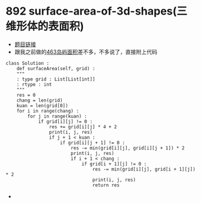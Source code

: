 # 892 surface-area-of-3d-shapes(三维形体的表面积)

+ [题目链接](https://leetcode-cn.com/problems/surface-area-of-3d-shapes/)
+ 跟我之前做的[463岛屿面积](https://github.com/geyixin/LeetCodeExercising)差不多，不多说了，直接附上代码
```
class Solution :
	def surfaceArea(self, grid) :
	"""
	: type grid : List[List[int]]
	: rtype : int
	"""
	res = 0
	chang = len(grid)
	kuan = len(grid[0])
	for i in range(chang) :
		for j in range(kuan) :
			if grid[i][j] != 0 :
				res += grid[i][j] * 4 + 2
				print(i, j, res)
				if j + 1 < kuan :
					if grid[i][j + 1] != 0 :
						res -= min(grid[i][j], grid[i][j + 1]) * 2
						print(i, j, res)
						if i + 1 < chang :
							if grid[i + 1][j] != 0 :
								res -= min(grid[i][j], grid[i + 1][j]) * 2
								print(i, j, res)
								return res
```
+ 

